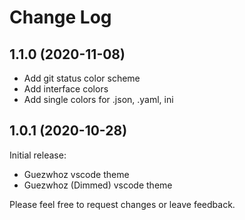 # Change Log

## 1.1.0 (2020-11-08)

- Add git status color scheme
- Add interface colors
- Add single colors for .json, .yaml, ini

## 1.0.1 (2020-10-28)

Initial release:

- Guezwhoz vscode theme
- Guezwhoz (Dimmed) vscode theme

Please feel free to request changes or leave feedback.

